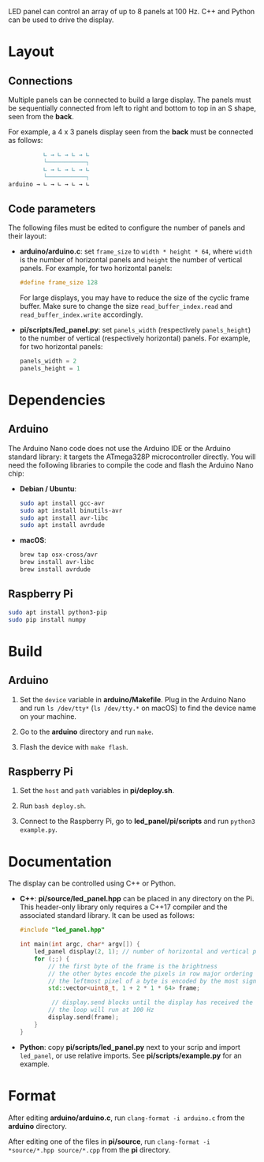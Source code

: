LED panel can control an array of up to 8 panels at 100 Hz. C++ and Python can be used to drive the display.

# Layout

## Connections

Multiple panels can be connected to build a large display. The panels must be sequentially connected from left to right and bottom to top in an S shape, seen from the __back__.

For example, a 4 x 3 panels display seen from the __back__ must be connected as follows:
```md
          ∟ → ∟ → ∟ → ∟
          └───────────┐
          ∟ → ∟ → ∟ → ∟
          └───────────┐
arduino → ∟ → ∟ → ∟ → ∟
```

## Code parameters

The following files must be edited to configure the number of panels and their layout:
- __arduino/arduino.c__: set `frame_size` to `width * height * 64`, where `width` is the number of horizontal panels and `height` the number of vertical panels. For example, for two horizontal panels:
  ```c
  #define frame_size 128
  ```
  For large displays, you may have to reduce the size of the cyclic frame buffer. Make sure to change the size `read_buffer_index.read` and `read_buffer_index.write` accordingly.

- __pi/scripts/led_panel.py__: set `panels_width` (respectively `panels_height`) to the number of vertical (respectively horizontal) panels. For example, for two horizontal panels:
    ```py
    panels_width = 2
    panels_height = 1
    ```

# Dependencies

## Arduino

The Arduino Nano code does not use the Arduino IDE or the Arduino standard library: it targets the ATmega328P microcontroller directly. You will need the following libraries to compile the code and flash the Arduino Nano chip:

- __Debian / Ubuntu__:
  ```sh
  sudo apt install gcc-avr
  sudo apt install binutils-avr
  sudo apt install avr-libc
  sudo apt install avrdude
  ```

- __macOS__:
  ```sh
  brew tap osx-cross/avr
  brew install avr-libc
  brew install avrdude
  ```

## Raspberry Pi

```sh
sudo apt install python3-pip
sudo pip install numpy
```

# Build

## Arduino

1. Set the `device` variable in __arduino/Makefile__. Plug in the Arduino Nano and run `ls /dev/tty*` (`ls /dev/tty.*` on macOS) to find the device name on your machine.

2. Go to the __arduino__ directory and run `make`.

3. Flash the device with `make flash`.

## Raspberry Pi

1. Set the `host` and `path` variables in __pi/deploy.sh__.

2. Run `bash deploy.sh`.

3. Connect to the Raspberry Pi, go to __led_panel/pi/scripts__ and run `python3 example.py`.

# Documentation

The display can be controlled using C++ or Python.

- __C++__: __pi/source/led_panel.hpp__ can be placed in any directory on the Pi. This header-only library only requires a C++17 compiler and the associated standard library. It can be used as follows:
  ```cpp
  #include "led_panel.hpp"

  int main(int argc, char* argv[]) {
      led_panel display(2, 1); // number of horizontal and vertical panels
      for (;;) {
          // the first byte of the frame is the brightness
          // the other bytes encode the pixels in row major ordering (8 pixels per bytes)
          // the leftmost pixel of a byte is encoded by the most significant bit
          std::vector<uint8_t, 1 + 2 * 1 * 64> frame;

           // display.send blocks until the display has received the frame
          // the loop will run at 100 Hz
          display.send(frame);
      }
  }
  ```

- __Python__: copy __pi/scripts/led_panel.py__ next to your scrip and import `led_panel`, or use relative imports. See __pi/scripts/example.py__ for an example.

# Format

After editing __arduino/arduino.c__, run `clang-format -i arduino.c` from the __arduino__ directory.

After editing one of the files in __pi/source__, run `clang-format -i *source/*.hpp source/*.cpp` from the __pi__ directory.
